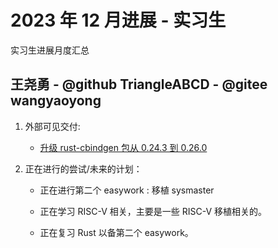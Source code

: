 #  2023 年 12 月进展 - 实习生

实习生进展月度汇总

<!-- 格式：

## 姓名 - @github id - @gitee id
1. 外部可见交付：（指已合并PR，未合并pr需要询问mentor是否可以计算，并且在下个月不能计算）
  - [简介如修复xxx，升级xxx](链接)
2. 正在进行的尝试/未来的计划：

  -  -->

## 王尧勇 - @github TriangleABCD - @gitee wangyaoyong

1. 外部可见交付:
    - [升级 rust-cbindgen 包从 0.24.3 到 0.26.0](https://gitee.com/src-openeuler/rust-cbindgen/pulls/5)

2. 正在进行的尝试/未来的计划：
    - 正在进行第二个 easywork : 移植 sysmaster

    - 正在学习 RISC-V 相关，主要是一些 RISC-V 移植相关的。

    - 正在复习 Rust 以备第二个 easywork。

